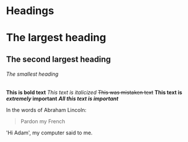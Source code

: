 # Headings

# The largest heading
## The second largest heading
###### The smallest heading

**This is bold text**
*This text is italicized*
~~This was mistaken text~~
**This text is _extremely_ important**
***All this text is important***

In the words of Abraham Lincoln:
> Pardon my French

'Hi Adam', my computer said to me.
